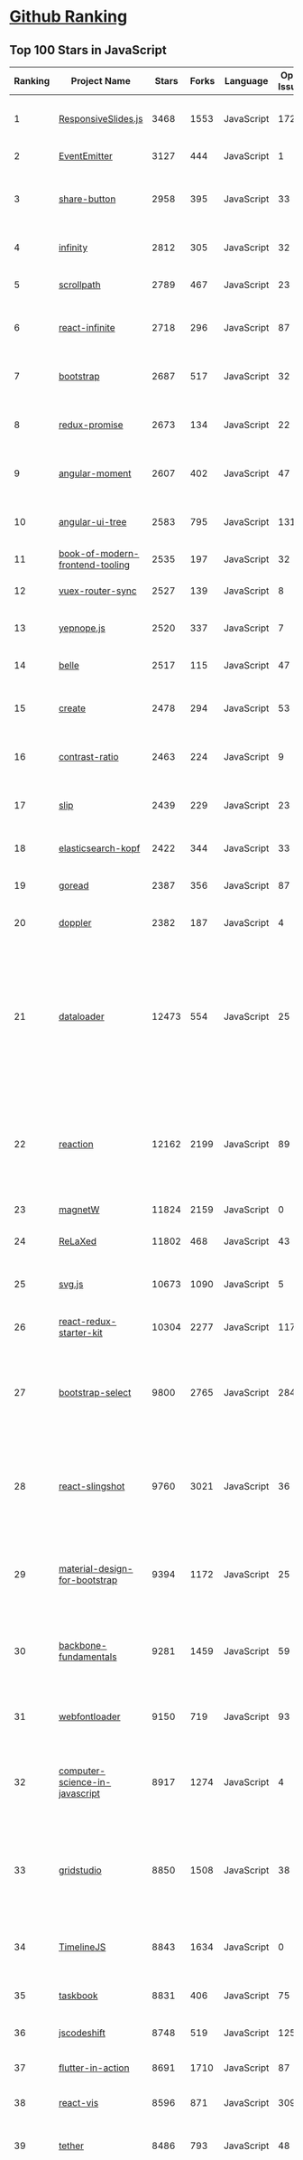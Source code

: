 [Github Ranking](../README.md)
==========

## Top 100 Stars in JavaScript

| Ranking | Project Name | Stars | Forks | Language | Open Issues | Description | Last Commit |
| ------- | ------------ | ----- | ----- | -------- | ----------- | ----------- | ----------- |
| 1 | [ResponsiveSlides.js](https://github.com/arielsalminen/ResponsiveSlides.js) | 3468 | 1553 | JavaScript | 172 | Simple & lightweight responsive slider plugin (in 1kb) | 2023-01-24T16:16:01Z |
| 2 | [EventEmitter](https://github.com/Olical/EventEmitter) | 3127 | 444 | JavaScript | 1 | Evented JavaScript for the browser | 2020-05-25T13:55:22Z |
| 3 | [share-button](https://github.com/carrot/share-button) | 2958 | 395 | JavaScript | 33 | :warning: :warning: Currently Unmaintained :warning: :warning: - fast, beautiful, and painless social shares: | 2016-06-17T15:39:04Z |
| 4 | [infinity](https://github.com/airbnb/infinity) | 2812 | 305 | JavaScript | 32 | UITableViews for the web (DEPRECATED) | 2018-05-07T05:22:17Z |
| 5 | [scrollpath](https://github.com/JoelBesada/scrollpath) | 2789 | 467 | JavaScript | 23 | A plugin for defining custom scroll paths. | 2016-09-17T16:11:32Z |
| 6 | [react-infinite](https://github.com/seatgeek/react-infinite) | 2718 | 296 | JavaScript | 87 | A browser-ready efficient scrolling container based on UITableView | 2019-10-24T22:57:54Z |
| 7 | [bootstrap](https://github.com/jasny/bootstrap) | 2687 | 517 | JavaScript | 32 | The missing components for your favorite front-end framework. | 2020-12-08T18:45:06Z |
| 8 | [redux-promise](https://github.com/redux-utilities/redux-promise) | 2673 | 134 | JavaScript | 22 | FSA-compliant promise middleware for Redux. | 2023-01-21T15:40:28Z |
| 9 | [angular-moment](https://github.com/urish/angular-moment) | 2607 | 402 | JavaScript | 47 | Moment.JS directives for Angular.JS (timeago and more) | 2020-06-15T07:01:16Z |
| 10 | [angular-ui-tree](https://github.com/angular-ui-tree/angular-ui-tree) | 2583 | 795 | JavaScript | 131 | A tree component for AngularJS, without jQuery as dependency. | 2021-03-05T08:06:31Z |
| 11 | [book-of-modern-frontend-tooling](https://github.com/tooling/book-of-modern-frontend-tooling) | 2535 | 197 | JavaScript | 32 | The Front-end Tooling Book | 2020-03-14T01:04:12Z |
| 12 | [vuex-router-sync](https://github.com/vuejs/vuex-router-sync) | 2527 | 139 | JavaScript | 8 | Effortlessly keep vue-router and vuex store in sync. | 2022-01-08T14:55:22Z |
| 13 | [yepnope.js](https://github.com/SlexAxton/yepnope.js) | 2520 | 337 | JavaScript | 7 | A Script Loader For Your Conditional Builds | 2016-12-13T13:08:08Z |
| 14 | [belle](https://github.com/nikgraf/belle) | 2517 | 115 | JavaScript | 47 | Configurable React Components with great UX | 2019-10-09T20:37:40Z |
| 15 | [create](https://github.com/bergie/create) | 2478 | 294 | JavaScript | 53 | Midgard Create, a generic web editing interface for any CMS | 2021-07-17T07:32:54Z |
| 16 | [contrast-ratio](https://github.com/siege-media/contrast-ratio) | 2463 | 224 | JavaScript | 9 | A tool to calculate the contrast ratio between any two valid CSS colors. | 2023-05-02T13:34:00Z |
| 17 | [slip](https://github.com/kornelski/slip) | 2439 | 229 | JavaScript | 23 | Slip.js — UI library for manipulating lists via swipe and drag gestures | 2021-09-23T19:09:56Z |
| 18 | [elasticsearch-kopf](https://github.com/lmenezes/elasticsearch-kopf) | 2422 | 344 | JavaScript | 33 | web admin interface for elasticsearch | 2019-11-21T06:29:38Z |
| 19 | [goread](https://github.com/mjibson/goread) | 2387 | 356 | JavaScript | 87 | RSS reader in go on app engine; formerly goread.io | 2022-01-16T22:54:04Z |
| 20 | [doppler](https://github.com/DanielRapp/doppler) | 2382 | 187 | JavaScript | 4 | :wave: Motion detection using the doppler effect | 2017-03-29T18:46:15Z |
| 21 | [dataloader](https://github.com/graphql/dataloader) | 12473 | 554 | JavaScript | 25 | DataLoader is a generic utility to be used as part of your application's data fetching layer to provide a consistent API over various backends and reduce requests to those backends via batching and caching. | 2023-11-17T17:59:40Z |
| 22 | [reaction](https://github.com/reactioncommerce/reaction) | 12162 | 2199 | JavaScript | 89 | Mailchimp Open Commerce is an API-first, headless commerce platform built using Node.js, React, GraphQL. Deployed via Docker and Kubernetes.  | 2023-11-27T01:16:00Z |
| 23 | [magnetW](https://github.com/xiandanin/magnetW) | 11824 | 2159 | JavaScript | 0 | [已失效，不再维护] | 2022-04-09T17:06:15Z |
| 24 | [ReLaXed](https://github.com/RelaxedJS/ReLaXed) | 11802 | 468 | JavaScript | 43 | Create PDF documents using web technologies | 2022-09-01T08:18:18Z |
| 25 | [svg.js](https://github.com/svgdotjs/svg.js) | 10673 | 1090 | JavaScript | 5 | The lightweight library for manipulating and animating SVG | 2023-09-08T19:23:09Z |
| 26 | [react-redux-starter-kit](https://github.com/davezuko/react-redux-starter-kit) | 10304 | 2277 | JavaScript | 117 | Get started with React, Redux, and React-Router. | 2018-06-03T17:30:08Z |
| 27 | [bootstrap-select](https://github.com/snapappointments/bootstrap-select) | 9800 | 2765 | JavaScript | 284 | :rocket: The jQuery plugin that brings select elements into the 21st century with intuitive multiselection, searching, and much more. | 2023-12-12T16:10:42Z |
| 28 | [react-slingshot](https://github.com/coryhouse/react-slingshot) | 9760 | 3021 | JavaScript | 36 | React + Redux starter kit / boilerplate with Babel, hot reloading, testing, linting and a working example app built in | 2023-09-26T00:25:23Z |
| 29 | [material-design-for-bootstrap](https://github.com/mdbootstrap/material-design-for-bootstrap) | 9394 | 1172 | JavaScript | 25 | Important! A new UI Kit version for Bootstrap 5 is available. Access the latest free version via the link below. | 2023-02-01T14:01:33Z |
| 30 | [backbone-fundamentals](https://github.com/addyosmani/backbone-fundamentals) | 9281 | 1459 | JavaScript | 59 | :book: A creative-commons book on Backbone.js for beginners and advanced users alike | 2019-11-06T03:02:48Z |
| 31 | [webfontloader](https://github.com/typekit/webfontloader) | 9150 | 719 | JavaScript | 93 | Web Font Loader gives you added control when using linked fonts via @font-face. | 2021-08-20T14:14:48Z |
| 32 | [computer-science-in-javascript](https://github.com/humanwhocodes/computer-science-in-javascript) | 8917 | 1274 | JavaScript | 4 | Collection of classic computer science paradigms, algorithms, and approaches written in JavaScript.  | 2023-09-02T12:15:09Z |
| 33 | [gridstudio](https://github.com/ricklamers/gridstudio) | 8850 | 1508 | JavaScript | 38 | Grid studio is a web-based application for data science with full integration of open source data science frameworks and languages. | 2023-11-07T21:11:21Z |
| 34 | [TimelineJS](https://github.com/NUKnightLab/TimelineJS) | 8843 | 1634 | JavaScript | 0 | TimelineJS: A Storytelling Timeline built in JavaScript.  | 2022-05-11T20:13:40Z |
| 35 | [taskbook](https://github.com/klaudiosinani/taskbook) | 8831 | 406 | JavaScript | 75 | Tasks, boards & notes for the command-line habitat | 2023-09-12T22:46:16Z |
| 36 | [jscodeshift](https://github.com/facebook/jscodeshift) | 8748 | 519 | JavaScript | 125 | A JavaScript codemod toolkit. | 2023-10-29T04:41:32Z |
| 37 | [flutter-in-action](https://github.com/flutterchina/flutter-in-action) | 8691 | 1710 | JavaScript | 87 | 《Flutter实战》书稿。第二版书稿已上传，请移步新Repo。 | 2022-12-14T01:14:32Z |
| 38 | [react-vis](https://github.com/uber/react-vis) | 8596 | 871 | JavaScript | 309 | Data Visualization Components | 2023-10-31T06:52:42Z |
| 39 | [tether](https://github.com/shipshapecode/tether) | 8486 | 793 | JavaScript | 48 |  A positioning engine to make overlays, tooltips and dropdowns better | 2023-12-11T10:42:55Z |
| 40 | [ua-parser-js](https://github.com/faisalman/ua-parser-js) | 8349 | 1180 | JavaScript | 10 | UAParser.js - Free & open-source JavaScript library to detect user's Browser, Engine, OS, CPU, and Device type/model. Runs either in browser (client-side) or node.js (server-side). | 2023-12-09T03:11:30Z |
| 41 | [benchmark.js](https://github.com/bestiejs/benchmark.js) | 5453 | 356 | JavaScript | 40 | A benchmarking library. As used on jsPerf.com. | 2022-12-22T13:38:09Z |
| 42 | [waterline](https://github.com/balderdashy/waterline) | 5414 | 576 | JavaScript | 0 | An adapter-based ORM for Node.js  with support for mysql, mongo, postgres, mssql (SQL Server), and more | 2022-12-11T08:47:16Z |
| 43 | [deck.js](https://github.com/imakewebthings/deck.js) | 5413 | 686 | JavaScript | 27 | Modern HTML Presentations | 2019-01-28T20:09:58Z |
| 44 | [ui-grid](https://github.com/angular-ui/ui-grid) | 5395 | 2498 | JavaScript | 727 | UI Grid: an Angular Data Grid | 2023-10-16T20:47:00Z |
| 45 | [fusuma](https://github.com/hiroppy/fusuma) | 5333 | 204 | JavaScript | 23 | ✍️ Fusuma makes slides with Markdown easily. | 2023-12-11T16:58:33Z |
| 46 | [react-css-modules](https://github.com/gajus/react-css-modules) | 5230 | 237 | JavaScript | 0 | Seamless mapping of class names to CSS modules inside of React components. | 2019-11-02T09:55:04Z |
| 47 | [snabbt.js](https://github.com/daniel-lundin/snabbt.js) | 5218 | 391 | JavaScript | 14 | Fast animations with javascript and CSS transforms | 2016-09-10T21:22:34Z |
| 48 | [hexo-theme-matery](https://github.com/blinkfox/hexo-theme-matery) | 5076 | 1240 | JavaScript | 246 | A beautiful hexo blog theme with material design and responsive design.一个基于材料设计和响应式设计而成的全面、美观的Hexo主题。国内访问：http://blinkfox.com | 2023-12-02T13:40:21Z |
| 49 | [ui-for-docker](https://github.com/kevana/ui-for-docker) | 5070 | 717 | JavaScript | 0 | A web interface for Docker, formerly known as DockerUI. This repo is not maintained | 2017-07-07T10:34:08Z |
| 50 | [chardin.js](https://github.com/pablof7z/chardin.js) | 5007 | 518 | JavaScript | 18 | Simple overlay instructions for your apps. | 2023-07-11T15:28:31Z |
| 51 | [kraken-js](https://github.com/krakenjs/kraken-js) | 4950 | 478 | JavaScript | 25 | An express-based Node.js web application bootstrapping module. | 2023-08-16T20:49:54Z |
| 52 | [PixelKit-Bootstrap-UI-Kits](https://github.com/Pixelkit/PixelKit-Bootstrap-UI-Kits) | 4943 | 1010 | JavaScript | 7 | Free UI Kits built on Bootstrap for any developer that wants to build a cool looking and functional website. Enjoy! | 2020-04-08T15:56:47Z |
| 53 | [html-minifier](https://github.com/kangax/html-minifier) | 4850 | 660 | JavaScript | 79 | Javascript-based HTML compressor/minifier (with Node.js support) | 2023-10-26T18:13:10Z |
| 54 | [opencommit](https://github.com/di-sukharev/opencommit) | 4785 | 229 | JavaScript | 16 | Auto-generate impressive commits with AI in 1 second 🤯🔫 | 2023-12-07T16:12:47Z |
| 55 | [san](https://github.com/baidu/san) | 4678 | 598 | JavaScript | 4 | A fast, portable, flexible JavaScript component framework | 2023-12-08T03:09:39Z |
| 56 | [knowledge](https://github.com/nikitavoloboev/knowledge) | 4661 | 554 | JavaScript | 12 | Everything I know | 2023-12-07T15:54:52Z |
| 57 | [jPlayer](https://github.com/jplayer/jPlayer) | 4610 | 1499 | JavaScript | 131 | jPlayer : HTML5 Audio & Video for jQuery | 2021-11-02T18:28:47Z |
| 58 | [snowflake](https://github.com/bartonhammond/snowflake) | 4588 | 641 | JavaScript | 17 | :snowflake: A React-Native Android iOS Starter App/ BoilerPlate / Example with Redux, RN Router,  & Jest with the Snowflake Hapi Server running locally or on RedHat OpenShift for the backend, or a Parse Server running locally or remotely on Heroku | 2019-03-07T19:03:55Z |
| 59 | [AwesomeXSS](https://github.com/s0md3v/AwesomeXSS) | 4557 | 770 | JavaScript | 1 | Awesome XSS stuff | 2023-01-31T10:37:13Z |
| 60 | [lost](https://github.com/peterramsing/lost) | 4517 | 178 | JavaScript | 19 | LostGrid is a powerful grid system built in PostCSS that works with any preprocessor and even vanilla CSS. | 2023-08-24T05:34:28Z |
| 61 | [swip](https://github.com/paulsonnentag/swip) | 2104 | 83 | JavaScript | 4 | a library to create multi device experiments | 2017-06-25T11:06:51Z |
| 62 | [gaia](https://github.com/mozilla-b2g/gaia) | 2101 | 2301 | JavaScript | 0 | DEPRECATED - Gaia is a HTML5-based Phone UI for the Boot 2 Gecko Project. NOTE: For details of what branches are used for what releases, see | 2021-07-05T07:06:28Z |
| 63 | [wmail](https://github.com/Thomas101/wmail) | 2082 | 136 | JavaScript | 0 | The missing desktop client for Gmail & Google Inbox | 2020-02-11T10:49:25Z |
| 64 | [react-redux-form](https://github.com/davidkpiano/react-redux-form) | 2074 | 261 | JavaScript | 169 | Create forms easily in React with Redux. | 2022-06-22T21:07:26Z |
| 65 | [object-fit-images](https://github.com/fregante/object-fit-images) | 2042 | 284 | JavaScript | 3 | 🗻 Polyfill object-fit/object-position on <img>: IE9, IE10, IE11, Edge, Safari, ... | 2019-07-24T10:13:21Z |
| 66 | [mojibar](https://github.com/muan/mojibar) | 2039 | 148 | JavaScript | 21 | :tangerine: Emoji searcher but as a menubar app. | 2023-01-25T05:33:39Z |
| 67 | [ng-annotate](https://github.com/olov/ng-annotate) | 2037 | 160 | JavaScript | 3 | Add, remove and rebuild AngularJS dependency injection annotations | 2020-03-13T20:39:57Z |
| 68 | [backgrid](https://github.com/cloudflarearchive/backgrid) | 2020 | 334 | JavaScript | 78 | Finally, an easily stylable semantic HTML data grid widget with a Javascript API that doesn't suck. | 2017-08-09T15:18:09Z |
| 69 | [react-dom-stream](https://github.com/aickin/react-dom-stream) | 2013 | 48 | JavaScript | 11 | A streaming server-side rendering library for React. | 2016-05-17T05:04:07Z |
| 70 | [vue-wait](https://github.com/f/vue-wait) | 1999 | 107 | JavaScript | 30 | Complex Loader and Progress Management for Vue/Vuex and Nuxt Applications | 2022-12-10T16:57:01Z |
| 71 | [phonegap-app-developer](https://github.com/phonegap/phonegap-app-developer) | 1998 | 2568 | JavaScript | 71 | PhoneGap Developer App | 2022-05-21T09:52:55Z |
| 72 | [ied](https://github.com/alexanderGugel/ied) | 1989 | 75 | JavaScript | 39 | :package: Like npm, but faster - an alternative package manager for Node | 2017-01-10T06:30:18Z |
| 73 | [cerebral](https://github.com/cerebral/cerebral) | 1972 | 135 | JavaScript | 5 | Declarative state and side effects management for popular JavaScript frameworks | 2023-06-10T23:47:04Z |
| 74 | [bonsai](https://github.com/uxebu/bonsai) | 1970 | 200 | JavaScript | 92 | BonsaiJS is a graphics library and renderer | 2017-12-18T22:54:13Z |
| 75 | [alfred-workflows](https://github.com/willfarrell/alfred-workflows) | 1956 | 93 | JavaScript | 1 | Alfred Workflows for Developers | 2021-08-23T20:25:08Z |
| 76 | [react-measure](https://github.com/souporserious/react-measure) | 1937 | 108 | JavaScript | 31 | 📏 Compute measurements of a React component. | 2020-09-11T02:19:27Z |
| 77 | [slate](https://github.com/slate/slate) | 1924 | 109 | JavaScript | 67 | Slate IRC client | 2014-05-30T00:32:37Z |
| 78 | [tauCharts](https://github.com/TargetProcess/tauCharts) | 1917 | 118 | JavaScript | 43 | D3 based data-focused charting library. Designed with passion. Flexible. | 2023-10-04T14:07:25Z |
| 79 | [Ink](https://github.com/sapo/Ink) | 1907 | 270 | JavaScript | 12 | An HTML5/CSS3 framework used at SAPO for fast and efficient website design and prototyping | 2022-01-31T14:41:36Z |
| 80 | [md-data-table](https://github.com/daniel-nagy/md-data-table) | 1906 | 531 | JavaScript | 277 | Material Design Data Table for Angular Material | 2021-09-27T11:59:51Z |
| 81 | [ui-grid](https://github.com/angular-ui/ui-grid) | 5395 | 2498 | JavaScript | 727 | UI Grid: an Angular Data Grid | 2023-10-16T20:47:00Z |
| 82 | [css-doodle](https://github.com/css-doodle/css-doodle) | 5315 | 209 | JavaScript | 11 | 🎨  A web component for drawing patterns with CSS. | 2023-12-13T03:18:35Z |
| 83 | [Valetudo](https://github.com/Hypfer/Valetudo) | 5278 | 369 | JavaScript | 2 | Cloud replacement for vacuum robots enabling local-only operation | 2023-12-09T13:47:51Z |
| 84 | [react-css-modules](https://github.com/gajus/react-css-modules) | 5230 | 237 | JavaScript | 0 | Seamless mapping of class names to CSS modules inside of React components. | 2019-11-02T09:55:04Z |
| 85 | [bob-plugin-openai-translator](https://github.com/openai-translator/bob-plugin-openai-translator) | 5209 | 227 | JavaScript | 4 | 基于 ChatGPT API 的文本翻译、文本润色、语法纠错 Bob 插件，让我们一起迎接不需要巴别塔的新时代！Licensed under CC BY-NC-SA 4.0 | 2023-12-01T09:27:05Z |
| 86 | [hexo-theme-matery](https://github.com/blinkfox/hexo-theme-matery) | 5076 | 1240 | JavaScript | 246 | A beautiful hexo blog theme with material design and responsive design.一个基于材料设计和响应式设计而成的全面、美观的Hexo主题。国内访问：http://blinkfox.com | 2023-12-02T13:40:21Z |
| 87 | [serverless-offline](https://github.com/dherault/serverless-offline) | 5060 | 791 | JavaScript | 95 | Emulate AWS λ and API Gateway locally when developing your Serverless project | 2023-12-13T03:07:45Z |
| 88 | [kraken-js](https://github.com/krakenjs/kraken-js) | 4950 | 478 | JavaScript | 25 | An express-based Node.js web application bootstrapping module. | 2023-08-16T20:49:54Z |
| 89 | [PixelKit-Bootstrap-UI-Kits](https://github.com/Pixelkit/PixelKit-Bootstrap-UI-Kits) | 4943 | 1010 | JavaScript | 7 | Free UI Kits built on Bootstrap for any developer that wants to build a cool looking and functional website. Enjoy! | 2020-04-08T15:56:47Z |
| 90 | [Fakeflix](https://github.com/Th3Wall/Fakeflix) | 4907 | 674 | JavaScript | 5 | Not the usual clone that you can find on the web. | 2023-09-23T00:31:51Z |
| 91 | [wmr](https://github.com/preactjs/wmr) | 4900 | 113 | JavaScript | 67 | 👩‍🚀 The tiny all-in-one development tool for modern web apps. | 2023-05-03T03:55:54Z |
| 92 | [opencommit](https://github.com/di-sukharev/opencommit) | 4785 | 229 | JavaScript | 16 | Auto-generate impressive commits with AI in 1 second 🤯🔫 | 2023-12-07T16:12:47Z |
| 93 | [babel-loader](https://github.com/babel/babel-loader) | 4767 | 482 | JavaScript | 71 | 📦 Babel loader for webpack | 2023-12-12T06:46:02Z |
| 94 | [compressorjs](https://github.com/fengyuanchen/compressorjs) | 4751 | 472 | JavaScript | 8 | JavaScript image compressor. | 2023-05-21T08:53:37Z |
| 95 | [jQuery-Mask-Plugin](https://github.com/igorescobar/jQuery-Mask-Plugin) | 4726 | 1487 | JavaScript | 105 | A jQuery Plugin to make masks on form fields and HTML elements. | 2022-12-07T17:38:05Z |
| 96 | [san](https://github.com/baidu/san) | 4678 | 598 | JavaScript | 4 | A fast, portable, flexible JavaScript component framework | 2023-12-08T03:09:39Z |
| 97 | [knowledge](https://github.com/nikitavoloboev/knowledge) | 4661 | 554 | JavaScript | 12 | Everything I know | 2023-12-07T15:54:52Z |
| 98 | [jPlayer](https://github.com/jplayer/jPlayer) | 4610 | 1499 | JavaScript | 131 | jPlayer : HTML5 Audio & Video for jQuery | 2021-11-02T18:28:47Z |
| 99 | [snowflake](https://github.com/bartonhammond/snowflake) | 4588 | 641 | JavaScript | 17 | :snowflake: A React-Native Android iOS Starter App/ BoilerPlate / Example with Redux, RN Router,  & Jest with the Snowflake Hapi Server running locally or on RedHat OpenShift for the backend, or a Parse Server running locally or remotely on Heroku | 2019-03-07T19:03:55Z |
| 100 | [sitespeed.io](https://github.com/sitespeedio/sitespeed.io) | 4568 | 594 | JavaScript | 217 | Sitespeed.io is an open source tool that helps you monitor, analyze and optimize your website speed and performance, based on performance best practices advices from the coach and collecting browser metrics using the Navigation Timing API, User Timings and Visual Metrics (FirstVisualChange, SpeedIndex & LastVisualChange).  | 2023-12-12T08:10:43Z |

